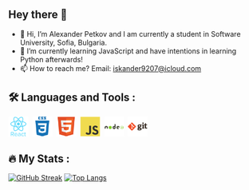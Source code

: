 ## Hey there 👋
- 👋 Hi, I’m Alexander Petkov and I am currently a student in Software University, Sofia, Bulgaria.
- 🌱 I’m currently learning JavaScript and have intentions in learning Python afterwards!
- 📫 How to reach me? Email: iskander9207@icloud.com


## :hammer_and_wrench: Languages and Tools :
<div>
  <img src="https://github.com/devicons/devicon/blob/master/icons/react/react-original-wordmark.svg" title="React" alt="React" width="40" height="40"/>&nbsp;
  <img src="https://github.com/devicons/devicon/blob/master/icons/css3/css3-plain-wordmark.svg"  title="CSS3" alt="CSS" width="40" height="40"/>&nbsp;
  <img src="https://github.com/devicons/devicon/blob/master/icons/html5/html5-original.svg" title="HTML5" alt="HTML" width="40" height="40"/>&nbsp;
  <img src="https://github.com/devicons/devicon/blob/master/icons/javascript/javascript-original.svg" title="JavaScript" alt="JavaScript" width="40" height="40"/>&nbsp;
  <img src="https://github.com/devicons/devicon/blob/master/icons/nodejs/nodejs-original-wordmark.svg" title="NodeJS" alt="NodeJS" width="40" height="40"/>&nbsp;
  <img src="https://github.com/devicons/devicon/blob/master/icons/git/git-original-wordmark.svg" title="Git" **alt="Git" width="40" height="40"/>
</div>

## :fire: My Stats :
[![GitHub Streak](http://github-readme-streak-stats.herokuapp.com?user=alexpetkoff&theme=highcontrast&border_radius=4&card_width=490)](https://git.io/streak-stats) 
[![Top Langs](https://github-readme-stats.vercel.app/api/top-langs/?username=alexpetkoff&layout=compact&theme=vision-friendly-dark)](https://github.com/anuraghazra/github-readme-stats)


<!---
alexpetkoff/alexpetkoff is a ✨ special ✨ repository because its `README.md` (this file) appears on your GitHub profile.
You can click the Preview link to take a look at your changes.
--->
